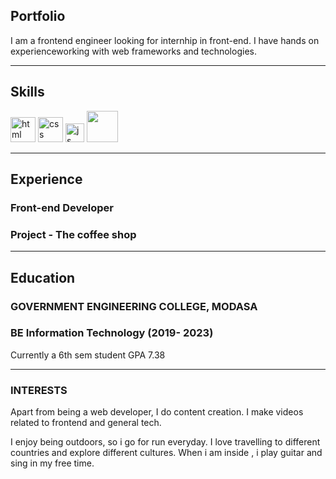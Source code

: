 ## Portfolio

I am a frontend engineer looking for internhip in front-end. I have hands on experienceworking with web frameworks and technologies. 

---

## Skills

<p align='left'>
  <img src="https://upload.wikimedia.org/wikipedia/commons/thumb/6/61/HTML5_logo_and_wordmark.svg/2048px-HTML5_logo_and_wordmark.svg.png" alt="html" width="40" height="40">
  <img src='https://upload.wikimedia.org/wikipedia/commons/thumb/d/d5/CSS3_logo_and_wordmark.svg/1200px-CSS3_logo_and_wordmark.svg.png' alt="css" width="40" height="40">
  <img src='https://upload.wikimedia.org/wikipedia/commons/6/6a/JavaScript-logo.png' height='30' width='auto' alt="js">
  <img src="https://img.icons8.com/color/48/000000/nodejs.png"/ height='50' width='auto'>
 
</p>

---

## Experience

### **Front-end Developer**
### Project - The coffee shop


---

## Education

### **GOVERNMENT ENGINEERING COLLEGE, MODASA**
### BE Information Technology (2019- 2023)
Currently a 6th sem student
GPA 7.38

---

### INTERESTS
Apart from being a web developer, I do content creation. I make videos related to frontend and general tech.

I enjoy being outdoors, so i go for run everyday. I love travelling to different countries and explore different cultures. When i am inside , i play guitar and sing in my free time.
